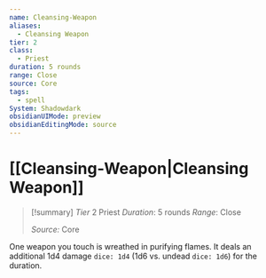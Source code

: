 ```yaml
---
name: Cleansing-Weapon
aliases:
  - Cleansing Weapon
tier: 2
class:
  - Priest
duration: 5 rounds
range: Close
source: Core
tags:
  - spell
System: Shadowdark
obsidianUIMode: preview
obsidianEditingMode: source
---
```

# [[Cleansing-Weapon|Cleansing Weapon]]

>[!summary]
> *Tier* 2
> Priest
> *Duration*: 5 rounds
> *Range*: Close
> 
> *Source:* Core

One weapon you touch is  wreathed in purifying flames. It  deals an additional 1d4 damage  `dice: 1d4` (1d6 vs. undead `dice: 1d6`) for the duration.



